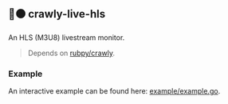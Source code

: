 ## 🔦⚫️ crawly-live-hls
An HLS (M3U8) livestream monitor.

> Depends on [rubpy/crawly](https://github.com/rubpy/crawly).

### Example
An interactive example can be found here: [example/example.go](example/example.go).
